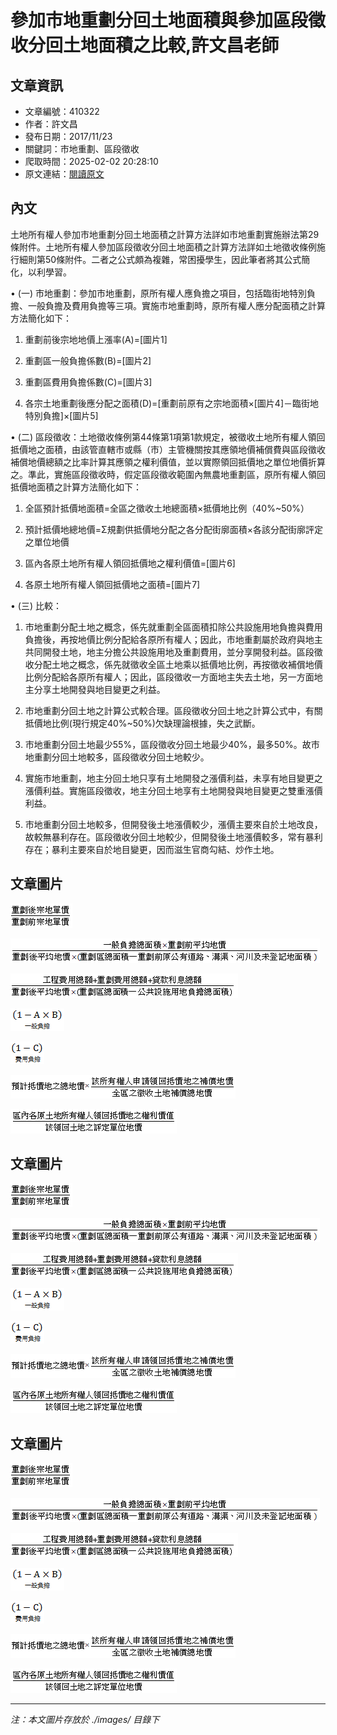 # 參加市地重劃分回土地面積與參加區段徵收分回土地面積之比較,許文昌老師

## 文章資訊
- 文章編號：410322
- 作者：許文昌
- 發布日期：2017/11/23
- 關鍵詞：市地重劃、區段徵收
- 爬取時間：2025-02-02 20:28:10
- 原文連結：[閱讀原文](https://real-estate.get.com.tw/Columns/detail.aspx?no=410322)

## 內文
土地所有權人參加市地重劃分回土地面積之計算方法詳如市地重劃實施辦法第29條附件。土地所有權人參加區段徵收分回土地面積之計算方法詳如土地徵收條例施行細則第50條附件。二者之公式頗為複雜，常困擾學生，因此筆者將其公式簡化，以利學習。

• (一) 市地重劃：參加市地重劃，原所有權人應負擔之項目，包括臨街地特別負擔、一般負擔及費用負擔等三項。實施市地重劃時，原所有權人應分配面積之計算方法簡化如下：

1. 重劃前後宗地地價上漲率(A)=[圖片1]

2. 重劃區一般負擔係數(B)=[圖片2]

3. 重劃區費用負擔係數(C)=[圖片3]

4. 各宗土地重劃後應分配之面積(D)=[重劃前原有之宗地面積×[圖片4]－臨街地特別負擔]×[圖片5]

• (二) 區段徵收：土地徵收條例第44條第1項第1款規定，被徵收土地所有權人領回抵價地之面積，由該管直轄市或縣（市）主管機關按其應領地價補償費與區段徵收補償地價總額之比率計算其應領之權利價值，並以實際領回抵價地之單位地價折算之。準此，實施區段徵收時，假定區段徵收範圍內無農地重劃區，原所有權人領回抵價地面積之計算方法簡化如下：

1. 全區預計抵價地面積=全區之徵收土地總面積×抵價地比例（40%~50%）

2. 預計抵價地總地價=Σ規劃供抵價地分配之各分配街廓面積×各該分配街廓評定之單位地價

3. 區內各原土地所有權人領回抵價地之權利價值=[圖片6]

4. 各原土地所有權人領回抵價地之面積=[圖片7]

• (三) 比較：

1. 市地重劃分配土地之概念，係先就重劃全區面積扣除公共設施用地負擔與費用負擔後，再按地價比例分配給各原所有權人；因此，市地重劃屬於政府與地主共同開發土地，地主分擔公共設施用地及重劃費用，並分享開發利益。區段徵收分配土地之概念，係先就徵收全區土地乘以抵價地比例，再按徵收補償地價比例分配給各原所有權人；因此，區段徵收一方面地主失去土地，另一方面地主分享土地開發與地目變更之利益。

2. 市地重劃分回土地之計算公式較合理。區段徵收分回土地之計算公式中，有關抵價地比例(現行規定40%~50%)欠缺理論根據，失之武斷。

3. 市地重劃分回土地最少55%，區段徵收分回土地最少40%，最多50%。故市地重劃分回土地較多，區段徵收分回土地較少。

4. 實施市地重劃，地主分回土地只享有土地開發之漲價利益，未享有地目變更之漲價利益。實施區段徵收，地主分回土地享有土地開發與地目變更之雙重漲價利益。

5. 市地重劃分回土地較多，但開發後土地漲價較少，漲價主要來自於土地改良，故較無暴利存在。區段徵收分回土地較少，但開發後土地漲價較多，常有暴利存在；暴利主要來自於地目變更，因而滋生官商勾結、炒作土地。

## 文章圖片

![圖片1](./images/410322_0034cdd8.png)

![圖片2](./images/410322_21ae0cbb.png)

![圖片3](./images/410322_275198b3.png)

![圖片4](./images/410322_842cc25b.png)

![圖片5](./images/410322_79498fd7.png)

![圖片6](./images/410322_2d4860f7.png)

![圖片7](./images/410322_0f7cc51f.png)

## 文章圖片

![圖片1](./images/410322_0034cdd8.png)

![圖片2](./images/410322_21ae0cbb.png)

![圖片3](./images/410322_275198b3.png)

![圖片4](./images/410322_842cc25b.png)

![圖片5](./images/410322_79498fd7.png)

![圖片6](./images/410322_2d4860f7.png)

![圖片7](./images/410322_0f7cc51f.png)

## 文章圖片

![圖片1](./images/410322_0034cdd8.png)

![圖片2](./images/410322_21ae0cbb.png)

![圖片3](./images/410322_275198b3.png)

![圖片4](./images/410322_842cc25b.png)

![圖片5](./images/410322_79498fd7.png)

![圖片6](./images/410322_2d4860f7.png)

![圖片7](./images/410322_0f7cc51f.png)


---
*注：本文圖片存放於 ./images/ 目錄下*
